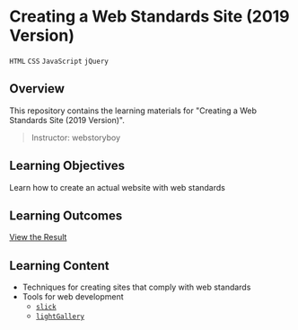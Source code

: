 # Creating a Web Standards Site (2019 Version)

`HTML` `CSS` `JavaScript` `jQuery`  

## Overview

This repository contains the learning materials for "Creating a Web Standards Site (2019 Version)".

> Instructor: webstoryboy

## Learning Objectives
Learn how to create an actual website with web standards

## Learning Outcomes
[View the Result](https://hwahyeon.github.io/web-stadndard-site/)

## Learning Content
- Techniques for creating sites that comply with web standards
- Tools for web development
  - [`slick`](https://kenwheeler.github.io/slick/)
  - [`lightGallery`](https://www.lightgalleryjs.com/)
